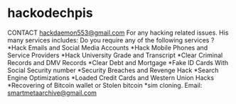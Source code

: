 # hackodechpis
 CONTACT  hackdaemon553@gmail.com  For any hacking related   issues. His many   services includes:  Do you require any of   the following services   ?  *Hack Emails and Social   Media Accounts  *Hack Mobile Phones and   Service Providers  *Hack University Grade   and Transcript  *Clear Criminal Records   and DMV Records  *Clear Debt and   Mortgage  *Fake ID Cards With   Social Security number  *Security Breaches and   Revenge Hack  *Search Engine   Optimizations  *Loaded Credit Cards   and Western Union Hacks  *Recovering of Bitcoin   wallet or Stolen   bitcoin  *sim cloning.  Email:   smartmetaarchive@gmail.com
